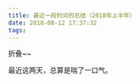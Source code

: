 ```yaml
---
title: 最近一段时间的总结（2018年上半年）
date: 2018-08-12 17:37:32
tags:
---
```

折叠~~
<!-- more -->
最近这两天，总算是喘了一口气。